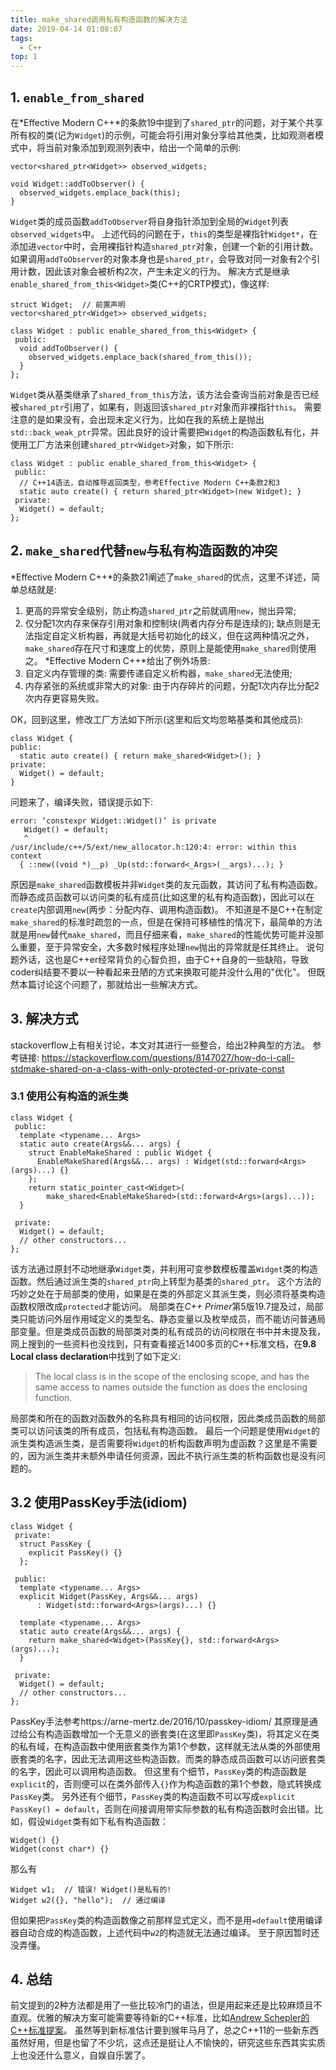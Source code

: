 ```yaml
---
title: make_shared调用私有构造函数的解决方法
date: 2019-04-14 01:08:07
tags:
  - C++
top: 1
---
```


## 1. `enable_from_shared`
在*Effective Modern C++*的条款19中提到了`shared_ptr`的问题，对于某个共享所有权的类(记为`Widget`)的示例，可能会将引用对象分享给其他类，比如观测者模式中，将当前对象添加到观测列表中，给出一个简单的示例:
```
vector<shared_ptr<Widget>> observed_widgets;

void Widget::addToObserver() {
  observed_widgets.emplace_back(this);
}
```
`Widget`类的成员函数`addToObserver`将自身指针添加到全局的`Widget`列表`observed_widgets`中。
上述代码的问题在于，`this`的类型是裸指针`Widget*`，在添加进`vector`中时，会用裸指针构造`shared_ptr`对象，创建一个新的引用计数。如果调用`addToObserver`的对象本身也是`shared_ptr`，会导致对同一对象有2个引用计数，因此该对象会被析构2次，产生未定义的行为。
解决方式是继承`enable_shared_from_this<Widget>`类(C++的CRTP模式)，像这样:
```
struct Widget;  // 前置声明
vector<shared_ptr<Widget>> observed_widgets;

class Widget : public enable_shared_from_this<Widget> {
 public:
  void addToObserver() {
    observed_widgets.emplace_back(shared_from_this());
  }
};
```
`Widget`类从基类继承了`shared_from_this`方法，该方法会查询当前对象是否已经被`shared_ptr`引用了，如果有，则返回该`shared_ptr`对象而非裸指针`this`。
需要注意的是如果没有，会出现未定义行为，比如在我的系统上是抛出`std::back_weak_ptr`异常。因此良好的设计需要把`Widget`的构造函数私有化，并使用工厂方法来创建`shared_ptr<Widget>`对象，如下所示:
```
class Widget : public enable_shared_from_this<Widget> {
 public:
  // C++14语法，自动推导返回类型，参考Effective Modern C++条款2和3
  static auto create() { return shared_ptr<Widget>(new Widget); }
 private:
  Widget() = default;
};
```

## 2. `make_shared`代替`new`与私有构造函数的冲突
*Effective Modern C++*的条款21阐述了`make_shared`的优点，这里不详述，简单总结就是:
1. 更高的异常安全级别，防止构造`shared_ptr`之前就调用`new`，抛出异常;
2. 仅分配1次内存来保存引用对象和控制块(两者内存分布是连续的);
缺点则是无法指定自定义析构器，再就是大括号初始化的歧义，但在这两种情况之外，`make_shared`存在尺寸和速度上的优势，原则上是能使用`make_shared`则使用之。
*Effective Modern C++*给出了例外场景:
1. 自定义内存管理的类: 需要传递自定义析构器，`make_shared`无法使用;
2. 内存紧张的系统或非常大的对象: 由于内存碎片的问题，分配1次内存比分配2次内存更容易失败。

OK，回到这里，修改工厂方法如下所示(这里和后文均忽略基类和其他成员):
```
class Widget {
public:
  static auto create() { return make_shared<Widget>(); }
private:
  Widget() = default;
}
```
问题来了，编译失败，错误提示如下:
```
error: ‘constexpr Widget::Widget()’ is private
   Widget() = default;
   ^
/usr/include/c++/5/ext/new_allocator.h:120:4: error: within this context
  { ::new((void *)__p) _Up(std::forward<_Args>(__args)...); }
```
原因是`make_shared`函数模板并非`Widget`类的友元函数，其访问了私有构造函数。而静态成员函数可以访问类的私有成员(比如这里的私有构造函数)，因此可以在`create`内部调用`new`(两步：分配内存、调用构造函数)。
不知道是不是C++在制定`make_shared`的标准时疏忽的一点，但是在保持可移植性的情况下，最简单的方法就是用`new`替代`make_shared`，而且仔细来看，`make_shared`的性能优势可能并没那么重要，至于异常安全，大多数时候程序处理`new`抛出的异常就是任其终止。
说句题外话，这也是C++er经常背负的心智负担，由于C++自身的一些缺陷，导致coder纠结要不要以一种看起来丑陋的方式来换取可能并没什么用的"优化"。
但既然本篇讨论这个问题了，那就给出一些解决方式。

## 3. 解决方式
stackoverflow上有相关讨论，本文对其进行一些整合，给出2种典型的方法。
参考链接:
https://stackoverflow.com/questions/8147027/how-do-i-call-stdmake-shared-on-a-class-with-only-protected-or-private-const
### 3.1 使用公有构造的派生类
```
class Widget {
 public:
  template <typename... Args>
  static auto create(Args&&... args) {
    struct EnableMakeShared : public Widget {
      EnableMakeShared(Args&&... args) : Widget(std::forward<Args>(args)...) {}
    };
    return static_pointer_cast<Widget>(
        make_shared<EnableMakeShared>(std::forward<Args>(args)...));
  }

 private:
  Widget() = default;
  // other constructors...
};
```
该方法通过原封不动地继承`Widget`类，并利用可变参数模板覆盖`Widget`类的构造函数。然后通过派生类的`shared_ptr`向上转型为基类的`shared_ptr`。
这个方法的巧妙之处在于局部类的使用，如果是在类的外部定义其派生类，则必须将基类构造函数权限改成`protected`才能访问。
局部类在*C++ Primer*第5版19.7提及过，局部类只能访问外层作用域定义的类型名、静态变量以及枚举成员，而不能访问普通局部变量。但是类成员函数的局部类对类的私有成员的访问权限在书中并未提及我，网上搜到的一些资料也没找到，只有查看接近1400多页的C++标准文档，在**9.8 Local class declaration**中找到了如下定义:
> The local class is in the scope of the enclosing scope, and has the same access to names outside the function as does the enclosing function.

局部类和所在的函数对函数外的名称具有相同的访问权限，因此类成员函数的局部类可以访问该类的所有成员，包括私有构造函数。
最后一个问题是使用`Widget`的派生类构造派生类，是否需要将`Widget`的析构函数声明为虚函数？这里是不需要的，因为派生类并未额外申请任何资源，因此不执行派生类的析构函数也是没有问题的。

## 3.2 使用PassKey手法(idiom)
```
class Widget {
 private:
  struct PassKey {
    explicit PassKey() {}
  };

 public:
  template <typename... Args>
  explicit Widget(PassKey, Args&&... args)
      : Widget(std::forward<Args>(args)...) {}

  template <typename... Args>
  static auto create(Args&&... args) {
    return make_shared<Widget>(PassKey{}, std::forward<Args>(args)...);
  }

 private:
  Widget() = default;
  // other constructors...
};
```
PassKey手法参考https://arne-mertz.de/2016/10/passkey-idiom/
其原理是通过给公有构造函数增加一个无意义的嵌套类(在这里即`PassKey`类)，将其定义在类的私有域，在构造函数中使用嵌套类作为第1个参数，这样就无法从类的外部使用嵌套类的名字，因此无法调用这些构造函数。而类的静态成员函数可以访问嵌套类的名字，因此可以调用构造函数。
但这里有个细节，`PassKey`类的构造函数是`explicit`的，否则便可以在类外部传入`{}`作为构造函数的第1个参数，隐式转换成`PassKey`类。
另外还有个细节，`PassKey`类的构造函数不可以写成`explicit PassKey() = default`，否则在间接调用带实际参数的私有构造函数时会出错。比如，假设`Widget`类有如下私有构造函数：
```
Widget() {}
Widget(const char*) {}
```
那么有
```
Widget w1;  // 错误! Widget()是私有的!
Widget w2({}, "hello");  // 通过编译
```
但如果把`PassKey`类的构造函数像之前那样显式定义，而不是用`=default`使用编译器自动合成的构造函数，上述代码中`w2`的构造就无法通过编译。
至于原因暂时还没弄懂。

## 4. 总结
前文提到的2种方法都是用了一些比较冷门的语法，但是用起来还是比较麻烦且不直观。优雅的解决方案可能需要等待新的C++标准，比如[Andrew Schepler的C++标准提案](https://groups.google.com/a/isocpp.org/forum/#!topic/std-proposals/YXyGFUq7Wa4)。
虽然等到新标准估计要到猴年马月了，总之C++11的一些新东西虽然好用，但是也留了不少坑，这点还是挺让人不愉快的，研究这些东西其实实质上也没还什么意义，自娱自乐罢了。
